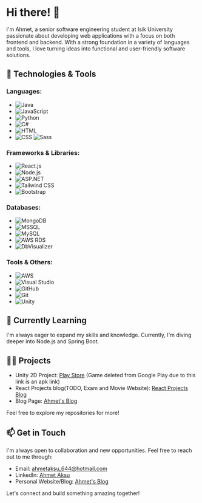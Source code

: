 # Hi there! 👋

I'm Ahmet, a senior software engineering student at Isik University passionate about developing web applications with a focus on both frontend and backend. With a strong foundation in a variety of languages and tools, I love turning ideas into functional and user-friendly software solutions.

## 🔧 Technologies & Tools
### Languages:
- ![Java](https://img.shields.io/badge/Java-007396?style=for-the-badge&logo=java&logoColor=white)
- ![JavaScript](https://img.shields.io/badge/JavaScript-F7DF1E?style=for-the-badge&logo=javascript&logoColor=black)
- ![Python](https://img.shields.io/badge/Python-3776AB?style=for-the-badge&logo=python&logoColor=white)
- ![C#](https://img.shields.io/badge/C%23-239120?style=for-the-badge&logo=c-sharp&logoColor=white)
- ![HTML](https://img.shields.io/badge/HTML5-E34F26?style=for-the-badge&logo=html5&logoColor=white)
- ![CSS](https://img.shields.io/badge/CSS-1572B6?style=for-the-badge&logo=css3&logoColor=white) ![Sass](https://img.shields.io/badge/Sass-CC6699?style=for-the-badge&logo=sass&logoColor=white) 
### Frameworks & Libraries:
- ![React.js](https://img.shields.io/badge/React.js-61DAFB?style=for-the-badge&logo=react&logoColor=black)
- ![Node.js](https://img.shields.io/badge/Node.js-43853D?style=for-the-badge&logo=node.js&logoColor=white) 
- ![ASP.NET](https://img.shields.io/badge/ASP.NET-512BD4?style=for-the-badge&logo=dotnet&logoColor=white)
- ![Tailwind CSS](https://img.shields.io/badge/Tailwind_CSS-38B2AC?style=for-the-badge&logo=tailwind-css&logoColor=white)
- ![Bootstrap](https://img.shields.io/badge/Bootstrap-563D7C?style=for-the-badge&logo=bootstrap&logoColor=white)



### Databases:
- ![MongoDB](https://img.shields.io/badge/MongoDB-47A248?style=for-the-badge&logo=mongodb&logoColor=white)
- ![MSSQL](https://img.shields.io/badge/Microsoft_SQL_Server-CC2927?style=for-the-badge&logo=microsoft-sql-server&logoColor=white)
- ![MySQL](https://img.shields.io/badge/MySQL-4479A1?style=for-the-badge&logo=mysql&logoColor=white)
- ![AWS RDS](https://img.shields.io/badge/AWS_RDS-527FFF?style=for-the-badge&logo=amazon-rds&logoColor=white)
- ![DbVisualizer](https://img.shields.io/badge/DbVisualizer-3E8CC4?style=for-the-badge&logo=dbvisualizer&logoColor=white)

### Tools & Others:
- ![AWS](https://img.shields.io/badge/AWS-232F3E?style=for-the-badge&logo=amazon-aws&logoColor=white)
- ![Visual Studio](https://img.shields.io/badge/Visual_Studio-5C2D91?style=for-the-badge&logo=visual-studio&logoColor=white)
- ![GitHub](https://img.shields.io/badge/GitHub-181717?style=for-the-badge&logo=github&logoColor=white)
- ![Git](https://img.shields.io/badge/Git-F05032?style=for-the-badge&logo=git&logoColor=white)
- ![Unity](https://img.shields.io/badge/Unity-000000?style=for-the-badge&logo=unity&logoColor=white)


## 🌱 Currently Learning

I'm always eager to expand my skills and knowledge. Currently, I'm diving deeper into Node.js and Spring Boot.

## 👨‍💻 Projects

- Unity 2D Project: [Play Store](https://apkpure.com/twainn-first-episode/com.ProtoJackGames.TWAINN) (Game deleted from Google Play due to this link is an apk link)
- React Projects blog(TODO, Exam and Movie Website): [React Projects Blog](https://react-projects-blog.netlify.app/)
- Blog Page: [Ahmet's Blog](https://ahmetaksuu.netlify.app/)

Feel free to explore my repositories for more!

## 📫 Get in Touch
I'm always open to collaboration and new opportunities. Feel free to reach out to me through:

- Email: ahmetaksu_644@hotmail.com
- LinkedIn: [Ahmet Aksu](https://www.linkedin.com/in/ahmet-aksu-b9a5401b7/)
- Personal Website/Blog: [Ahmet's Blog](https://ahmetaksuu.netlify.app/)

Let's connect and build something amazing together!
